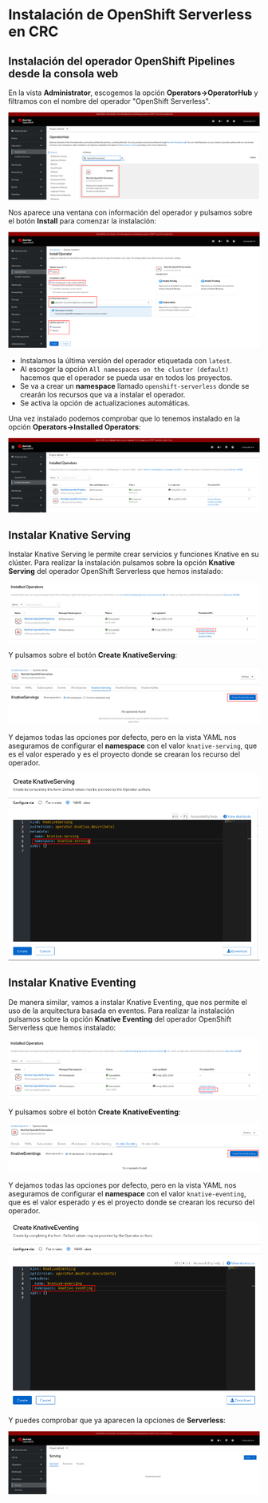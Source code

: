 # Instalación de OpenShift Serverless en CRC

## Instalación del operador OpenShift Pipelines desde la consola web

En la vista **Administrator**, escogemos la opción **Operators->OperatorHub** y filtramos con el nombre del operador "OpenShift Serverless".

![operador](img/operador1.png)

Nos aparece una ventana con información del operador y pulsamos sobre el botón **Install** para comenzar la instalación:

![operador](img/operador2.png)

* Instalamos la última versión del operador etiquetada con `latest`.
* Al escoger la opción `All namespaces on the cluster (default)` hacemos que el operador se pueda usar en todos los proyectos.
* Se va a crear un **namespace** llamado `openshift-serverless` donde se crearán los recursos que va a instalar el operador.
* Se activa la opción de actualizaciones automáticas.

Una vez instalado podemos comprobar que lo tenemos instalado en la opción **Operators->Installed Operators**:

![operador](img/operador3.png)

## Instalar Knative Serving

Instalar Knative Serving le permite crear servicios y funciones Knative en su clúster. Para realizar la instalación pulsamos sobre la opción **Knative Serving** del operador OpenShift Serverless que hemos instalado:

![operador](img/operador4.png)

Y pulsamos sobre el botón **Create KnativeServing**:

![operador](img/operador5.png)

Y dejamos todas las opciones por defecto, pero en la vista YAML nos aseguramos de configurar el **namespace** con el valor `knative-serving`, que es el valor esperado y es el proyecto donde se crearan los recurso del operador.

![operador](img/operador6.png)

## Instalar Knative Eventing

De manera similar, vamos a instalar Knative Eventing, que nos permite el uso de la arquitectura basada en eventos. Para realizar la instalación pulsamos sobre la opción **Knative Eventing** del operador OpenShift Serverless que hemos instalado:

![operador](img/operador7.png)

Y pulsamos sobre el botón **Create KnativeEventing**:

![operador](img/operador8.png)

Y dejamos todas las opciones por defecto, pero en la vista YAML nos aseguramos de configurar el **namespace** con el valor `knative-eventing`, que es el valor esperado y es el proyecto donde se crearan los recurso del operador.

![operador](img/operador9.png)

Y puedes comprobar que ya aparecen la opciones de **Serverless**:

![operador](img/operador10.png)